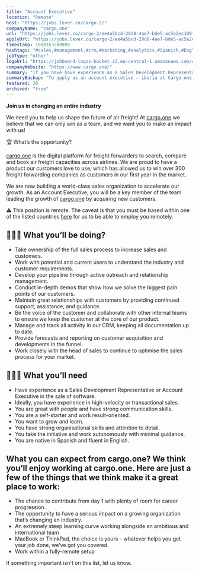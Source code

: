 ```yaml
---
title: "Account Executive"
location: "Remote"
host: "https://jobs.lever.co/cargo-2/"
companyName: "cargo.one"
url: "https://jobs.lever.co/cargo-2/ee4a5bcd-29d8-4ae7-bde5-ac5a2ec109f2"
applyUrl: "https://jobs.lever.co/cargo-2/ee4a5bcd-29d8-4ae7-bde5-ac5a2ec109f2/apply"
timestamp: 1608163200000
hashtags: "#sales,#management,#crm,#marketing,#analytics,#Spanish,#English"
jobType: "other"
logoUrl: "https://jobboard-logos-bucket.s3.eu-central-1.amazonaws.com/cargo-one"
companyWebsite: "https://www.cargo.one/"
summary: "If you have have experience as a Sales Development Representative or Account Executive in the sale of software, Cargo.one has a job opening for an account executive."
summaryBackup: "To apply as an account executive – iberia at Cargo.one, you preferably need to have some knowledge of: #sales, #windows, #management."
featured: 20
archived: "true"
---
```


**Join us in changing an entire industry**

We need you to help us shape the future of air freight! At [cargo.one](http://cargo.one/) we believe that we can only win as a team, and we want you to make an impact with us!

🏆 What’s the opportunity?

[cargo.one](http://cargo.one/) is the digital platform for freight forwarders to search, compare and book air freight capacities across airlines. We are proud to have a product our customers love to use, which has allowed us to win over 300 freight forwarding companies as customers in our first year in the market.

We are now building a world-class sales organization to accelerate our growth. As an Account Executive, you will be a key member of the team leading the growth of [cargo.one](http://cargo.one/) by acquiring new customers.

⚠️ This position is remote. The caveat is that you must be based within one of the listed countries [here](https://drive.google.com/file/d/1sG5ppO5OKJseIOjzHIm0jUbdpvTBmeQ8/view?usp=sharing) for us to be able to employ you remotely.

## 🕵🏼‍♀️ What you’ll be doing?

*   Take ownership of the full sales process to increase sales and customers.
*   Work with potential and current users to understand the industry and customer requirements.
*   Develop your pipeline through active outreach and relationship management.
*   Conduct in-depth demos that show how we solve the biggest pain points of our customers.
*   Maintain great relationships with customers by providing continued support, assistance, and guidance.
*   Be the voice of the customer and collaborate with other internal teams to ensure we keep the customer at the core of our product.
*   Manage and track all activity in our CRM, keeping all documentation up to date.
*   Provide forecasts and reporting on customer acquisition and developments in the funnel.
*   Work closely with the head of sales to continue to optimise the sales process for your market.

## 🙋🏽‍♀️ What you’ll need

*   Have experience as a Sales Development Representative or Account Executive in the sale of software.
*   Ideally, you have experience in high-velocity or transactional sales.
*   You are great with people and have strong communication skills.
*   You are a self-starter and work result-oriented.
*   You want to grow and learn.
*   You have strong organisational skills and attention to detail.
*   You take the initiative and work autonomously with minimal guidance.
*   You are native in Spanish and fluent in English.

## What you can expect from cargo.one? We think you’ll enjoy working at cargo.one. Here are just a few of the things that we think make it a great place to work:

*   The chance to contribute from day 1 with plenty of room for career progression.
*   The opportunity to have a serious impact on a growing organization that’s changing an industry.
*   An extremely steep learning curve working alongside an ambitious and international team
*   MacBook or ThinkPad, the choice is yours – whatever helps you get your job done, we’ve got you covered.
*   Work within a fully-remote setup

If something important isn't on this list, let us know.

